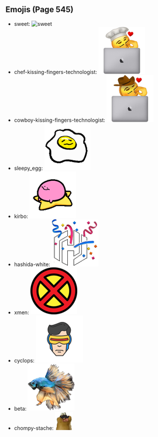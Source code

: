 
## Emojis (Page 545)

* sweet: ![sweet](output/sweet)
* chef-kissing-fingers-technologist: ![chef-kissing-fingers-technologist](output/chef-kissing-fingers-technologist.png)
* cowboy-kissing-fingers-technologist: ![cowboy-kissing-fingers-technologist](output/cowboy-kissing-fingers-technologist.png)
* sleepy_egg: ![sleepy_egg](output/sleepy_egg.gif)
* kirbo: ![kirbo](output/kirbo.gif)
* hashida-white: ![hashida-white](output/hashida-white.png)
* xmen: ![xmen](output/xmen.png)
* cyclops: ![cyclops](output/cyclops.png)
* beta: ![beta](output/beta.png)
* chompy-stache: ![chompy-stache](output/chompy-stache.gif)
